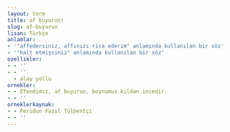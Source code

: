 ```yaml
---
layout: term
title: af buyurun!
slug: af-buyurun
lisan: Türkçe
anlamlar:
- '"affedersiniz, affınızı rica ederim" anlamında kullanılan bir söz'
- '"halt etmişsiniz" anlamında kullanılan bir söz'
ozellikler:
- - ''
- - ''
  - alay yollu
ornekler:
- - Efendimiz, af buyurun, boynumuz kıldan incedir.
- - ''
orneklerkaynak:
- - Feridun Fazıl Tülbentçi
- - ''
---
```

